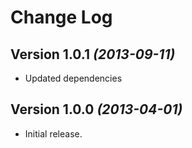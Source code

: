 Change Log
==========


Version 1.0.1 *(2013-09-11)*
----------------------------

* Updated dependencies

Version 1.0.0 *(2013-04-01)*
----------------------------

* Initial release.
